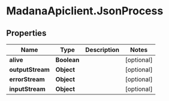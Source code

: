 # MadanaApiclient.JsonProcess

## Properties

Name | Type | Description | Notes
------------ | ------------- | ------------- | -------------
**alive** | **Boolean** |  | [optional] 
**outputStream** | **Object** |  | [optional] 
**errorStream** | **Object** |  | [optional] 
**inputStream** | **Object** |  | [optional] 


